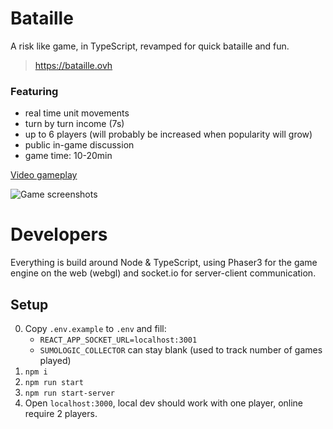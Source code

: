 # Bataille

A risk like game, in TypeScript, revamped for quick bataille and fun.

> https://bataille.ovh

### Featuring

-   real time unit movements
-   turn by turn income (7s)
-   up to 6 players (will probably be increased when popularity will grow)
-   public in-game discussion
-   game time: 10-20min

[Video gameplay](https://www.youtube.com/watch?v=dIgEd0i-_YI)

![Game screenshots](https://user-images.githubusercontent.com/662377/130512746-80ee7ef5-6b89-4222-948d-e14904b078f5.png)

# Developers

Everything is build around Node & TypeScript, using Phaser3 for the game engine on the web (webgl) and socket.io for server-client communication.

## Setup

0. Copy `.env.example` to `.env` and fill:
    - `REACT_APP_SOCKET_URL=localhost:3001`
    - `SUMOLOGIC_COLLECTOR` can stay blank (used to track number of games played)
1. `npm i`
2. `npm run start`
3. `npm run start-server`
4. Open `localhost:3000`, local dev should work with one player, online require 2 players.
